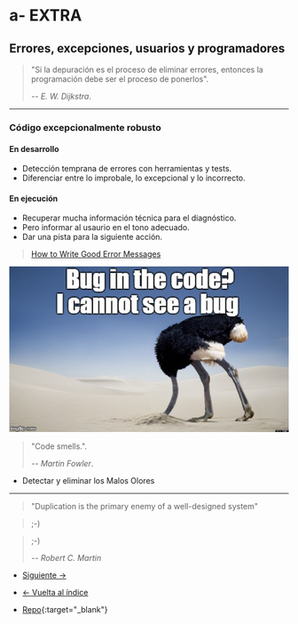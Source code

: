 # a- EXTRA

## Errores, excepciones, usuarios y programadores

> "Si la depuración es el proceso de eliminar errores, entonces la programación debe ser el proceso de ponerlos".
>
> -- _E. W. Dijkstra_.

---

### Código excepcionalmente robusto

#### En desarrollo

- Detección temprana de errores con herramientas y tests.
- Diferenciar entre lo improbale, lo excepcional y lo incorrecto.

#### En ejecución

- Recuperar mucha información técnica para el diagnóstico.
- Pero informar al usaurio en el tono adecuado.
- Dar una pista para la siguiente acción.

> [How to Write Good Error Messages](https://uxplanet.org/how-to-write-good-error-messages-858e4551cd4)

![No veo errores](./no-bug.jpg)

> "Code smells.".
>
> -- _Martin Fowler_.

- Detectar y eliminar los Malos Olores

---

> "Duplication is the primary enemy of a well-designed system"

> ;-)

> ;-)
>
> -- _Robert C. Martin_

- [Siguiente ->](./a-biblio.md)

- [<- Vuelta al índice ](./)

- [Repo](https://github.com/AcademiaBinaria/CleanCode){:target="\_blank"}
